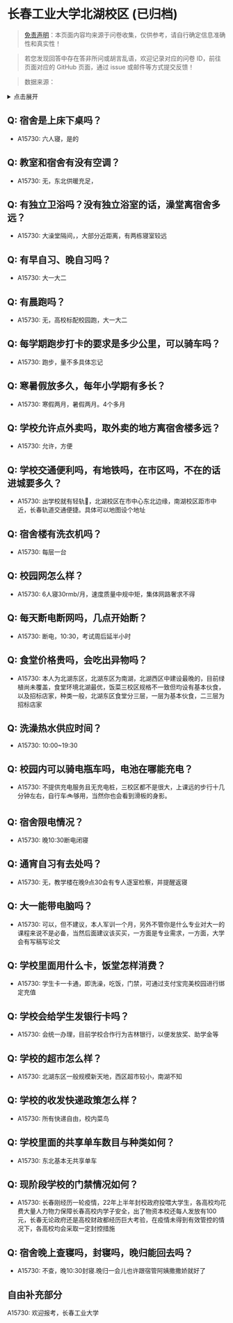 # 长春工业大学北湖校区 (已归档)

> [免责声明](https://colleges.chat/#_3)：本页面内容均来源于问卷收集，仅供参考，请自行确定信息准确性和真实性！

> 若您发现回答中存在答非所问或胡言乱语，欢迎记录对应的问卷 ID，前往页面对应的 GitHub 页面，通过 issue 或邮件等方式提交反馈！

> 数据来源：

<details><summary>点击展开</summary>
<ul>
<li>A15730: 匿名 (2022 年 07 月)</li>
</ul>
</details>

## Q: 宿舍是上床下桌吗？

- A15730: 六人寝，是的

## Q: 教室和宿舍有没有空调？

- A15730: 无，东北供暖充足，

## Q: 有独立卫浴吗？没有独立浴室的话，澡堂离宿舍多远？

- A15730: 大澡堂隔间，，大部分近距离，有两栋寝室较远

## Q: 有早自习、晚自习吗？

- A15730: 大一大二

## Q: 有晨跑吗？

- A15730: 无，高校标配校园跑，大一大二

## Q: 每学期跑步打卡的要求是多少公里，可以骑车吗？

- A15730: 跑步，量不多具体忘记

## Q: 寒暑假放多久，每年小学期有多长？

- A15730: 寒假两月，暑假两月。4个多月

## Q: 学校允许点外卖吗，取外卖的地方离宿舍楼多远？

- A15730: 允许，方便

## Q: 学校交通便利吗，有地铁吗，在市区吗，不在的话进城要多久？

- A15730: 出学校就有轻轨🚈，北湖校区在市中心东北边缘，南湖校区距市中近，长春轨道交通便捷。具体可以地图设个地址

## Q: 宿舍楼有洗衣机吗？

- A15730: 每层一台

## Q: 校园网怎么样？

- A15730: 6人寝30rmb/月，速度质量中规中矩，集体网路奢求不得

## Q: 每天断电断网吗，几点开始断？

- A15730: 断电，10:30，考试周后延半小时

## Q: 食堂价格贵吗，会吃出异物吗？

- A15730: 本人为北湖东区，北湖东区为南湖，北湖西区中建设最晚的，目前绿植尚未覆盖，食堂环境北湖最优，饭菜三校区规格不一致但均设有基本伙食，以及招标店家，种类一般，北湖东区食堂分三层，一层为基本伙食，二三层为招标店家

## Q: 洗澡热水供应时间？

- A15730: 10:00\~19:30

## Q: 校园内可以骑电瓶车吗，电池在哪能充电？

- A15730: 不提供充电服务且无充电桩，三校区都不是很大，上课远的步行十几分钟左右，自行车🚲够用，当然你也会看到滑板的身影。

## Q: 宿舍限电情况？

- A15730: 晚10:30断电闭寝

## Q: 通宵自习有去处吗？

- A15730: 无，教学楼在晚9点30会有专人逐室检察，并提醒返寝

## Q: 大一能带电脑吗？

- A15730: 可以，但不建议，本人军训一个月，另外不管你是什么专业对大一的课程来说不是必备，当然后面建议该买买，一方面是专业需求，一方面，大学会有写稿写论文

## Q: 学校里面用什么卡，饭堂怎样消费？

- A15730: 学生卡一卡通，即洗澡，吃饭，门禁，可通过支付宝完美校园进行绑定充值

## Q: 学校会给学生发银行卡吗？

- A15730: 会统一办理，目前学校合作行为吉林银行，以便发放奖、助学金等

## Q: 学校的超市怎么样？

- A15730: 北湖东区一般规模新天地，西区超市较小，南湖不知

## Q: 学校的收发快递政策怎么样？

- A15730: 所有快递自由，校内菜鸟

## Q: 学校里面的共享单车数目与种类如何？

- A15730: 东北基本无共享单车

## Q: 现阶段学校的门禁情况如何？

- A15730: 长春刚经历一轮疫情，22年上半年封校政府投喂大学生，各高校均花费大量人力物力保障长春高校内学子安全，出了物资本校还每人发放有100元，长春无论政府还是高校财政都经历巨大考验，在疫情未得到有效管控的情况下，各高校均会采取一定封控措施

## Q: 宿舍晚上查寝吗，封寝吗，晚归能回去吗？

- A15730: 不查，晚10:30封寝.晚归一会儿也许跟宿管阿姨撒撒娇就好了

## 自由补充部分

A15730: 欢迎报考，长春工业大学